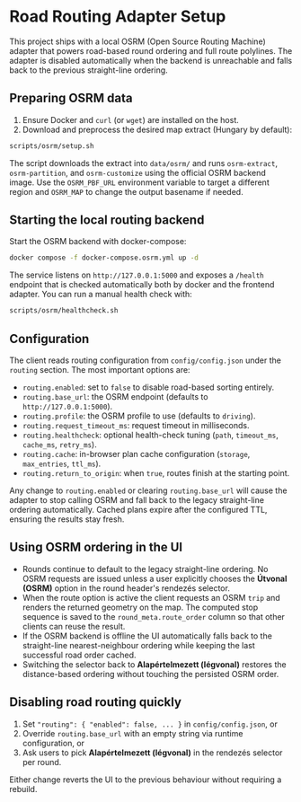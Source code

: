 # Road Routing Adapter Setup

This project ships with a local OSRM (Open Source Routing Machine) adapter that powers
road-based round ordering and full route polylines. The adapter is disabled automatically
when the backend is unreachable and falls back to the previous straight-line ordering.

## Preparing OSRM data

1. Ensure Docker and `curl` (or `wget`) are installed on the host.
2. Download and preprocess the desired map extract (Hungary by default):

```bash
scripts/osrm/setup.sh
```

The script downloads the extract into `data/osrm/` and runs `osrm-extract`,
`osrm-partition`, and `osrm-customize` using the official OSRM backend image.
Use the `OSRM_PBF_URL` environment variable to target a different region and
`OSRM_MAP` to change the output basename if needed.

## Starting the local routing backend

Start the OSRM backend with docker-compose:

```bash
docker compose -f docker-compose.osrm.yml up -d
```

The service listens on `http://127.0.0.1:5000` and exposes a `/health` endpoint that
is checked automatically both by docker and the frontend adapter. You can run a manual
health check with:

```bash
scripts/osrm/healthcheck.sh
```

## Configuration

The client reads routing configuration from `config/config.json` under the `routing`
section. The most important options are:

- `routing.enabled`: set to `false` to disable road-based sorting entirely.
- `routing.base_url`: the OSRM endpoint (defaults to `http://127.0.0.1:5000`).
- `routing.profile`: the OSRM profile to use (defaults to `driving`).
- `routing.request_timeout_ms`: request timeout in milliseconds.
- `routing.healthcheck`: optional health-check tuning (`path`, `timeout_ms`,
  `cache_ms`, `retry_ms`).
- `routing.cache`: in-browser plan cache configuration (`storage`, `max_entries`,
  `ttl_ms`).
- `routing.return_to_origin`: when `true`, routes finish at the starting point.

Any change to `routing.enabled` or clearing `routing.base_url` will cause the adapter
to stop calling OSRM and fall back to the legacy straight-line ordering automatically.
Cached plans expire after the configured TTL, ensuring the results stay fresh.

## Using OSRM ordering in the UI

- Rounds continue to default to the legacy straight-line ordering. No OSRM requests
  are issued unless a user explicitly chooses the **Útvonal (OSRM)** option in the
  round header's rendezés selector.
- When the route option is active the client requests an OSRM `trip` and renders the
  returned geometry on the map. The computed stop sequence is saved to the
  `round_meta.route_order` column so that other clients can reuse the result.
- If the OSRM backend is offline the UI automatically falls back to the straight-line
  nearest-neighbour ordering while keeping the last successful road order cached.
- Switching the selector back to **Alapértelmezett (légvonal)** restores the
  distance-based ordering without touching the persisted OSRM order.

## Disabling road routing quickly

1. Set `"routing": { "enabled": false, ... }` in `config/config.json`, or
2. Override `routing.base_url` with an empty string via runtime configuration, or
3. Ask users to pick **Alapértelmezett (légvonal)** in the rendezés selector per
   round.

Either change reverts the UI to the previous behaviour without requiring a rebuild.
